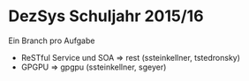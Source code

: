 # DezSys Schuljahr 2015/16

Ein Branch pro Aufgabe
- ReSTful Service und SOA => rest (ssteinkellner, tstedronsky)
- GPGPU => gpgpu (ssteinkellner, sgeyer)
